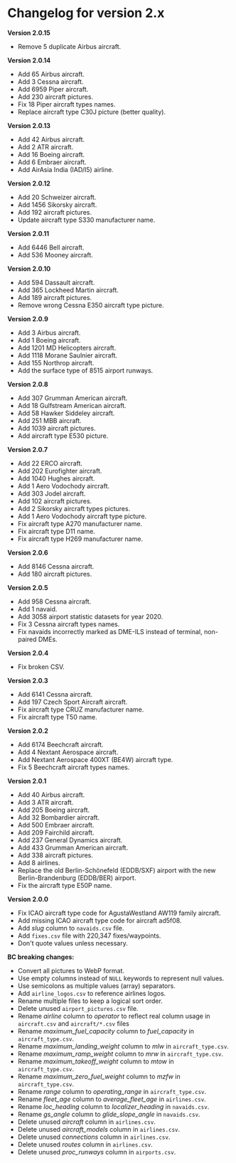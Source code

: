 # Changelog for version 2.x

**Version 2.0.15**

- Remove 5 duplicate Airbus aircraft.

**Version 2.0.14**

- Add 65 Airbus aircraft.
- Add 3 Cessna aircraft.
- Add 6959 Piper aircraft.
- Add 230 aircraft pictures.
- Fix 18 Piper aircraft types names.
- Replace aircraft type C30J picture (better quality).

**Version 2.0.13**

- Add 42 Airbus aircraft.
- Add 2 ATR aircraft.
- Add 16 Boeing aircraft.
- Add 6 Embraer aircraft.
- Add AirAsia India (IAD/I5) airline.

**Version 2.0.12**

- Add 20 Schweizer aircraft.
- Add 1456 Sikorsky aircraft.
- Add 192 aircraft pictures.
- Update aircraft type S330 manufacturer name.

**Version 2.0.11**

- Add 6446 Bell aircraft.
- Add 536 Mooney aircraft.

**Version 2.0.10**

- Add 594 Dassault aircraft.
- Add 365 Lockheed Martin aircraft.
- Add 189 aircraft pictures.
- Remove wrong Cessna E350 aircraft type picture.

**Version 2.0.9**

- Add 3 Airbus aircraft.
- Add 1 Boeing aircraft.
- Add 1201 MD Helicopters aircraft.
- Add 1118 Morane Saulnier aircraft.
- Add 155 Northrop aircraft.
- Add the surface type of 8515 airport runways.

**Version 2.0.8**

- Add 307 Grumman American aircraft.
- Add 18 Gulfstream American aircraft.
- Add 58 Hawker Siddeley aircraft.
- Add 251 MBB aircraft.
- Add 1039 aircraft pictures.
- Add aircraft type E530 picture.

**Version 2.0.7**

- Add 22 ERCO aircraft.
- Add 202 Eurofighter aircraft.
- Add 1040 Hughes aircraft.
- Add 1 Aero Vodochody aircraft.
- Add 303 Jodel aircraft.
- Add 102 aircraft pictures.
- Add 2 Sikorsky aircraft types pictures.
- Add 1 Aero Vodochody aircraft type picture.
- Fix aircraft type A270 manufacturer name.
- Fix aircraft type D11 name.
- Fix aircraft type H269 manufacturer name.

**Version 2.0.6**

- Add 8146 Cessna aircraft.
- Add 180 aircraft pictures.

**Version 2.0.5**

- Add 958 Cessna aircraft.
- Add 1 navaid.
- Add 3058 airport statistic datasets for year 2020.
- Fix 3 Cessna aircraft types names.
- Fix navaids incorrectly marked as DME-ILS instead of terminal, non-paired DMEs.

**Version 2.0.4**

- Fix broken CSV.

**Version 2.0.3**

- Add 6141 Cessna aircraft.
- Add 197 Czech Sport Aircraft aircraft.
- Fix aircraft type CRUZ manufacturer name.
- Fix aircraft type T50 name.

**Version 2.0.2**

- Add 6174 Beechcraft aircraft.
- Add 4 Nextant Aerospace aircraft.
- Add Nextant Aerospace 400XT (BE4W) aircraft type.
- Fix 5 Beechcraft aircraft types names.

**Version 2.0.1**

- Add 40 Airbus aircraft.
- Add 3 ATR aircraft.
- Add 205 Boeing aircraft.
- Add 32 Bombardier aircraft.
- Add 500 Embraer aircraft.
- Add 209 Fairchild aircraft.
- Add 237 General Dynamics aircraft.
- Add 433 Grumman American aircraft.
- Add 338 aircraft pictures.
- Add 8 airlines.
- Replace the old Berlin-Schönefeld (EDDB/SXF) airport with the new Berlin-Brandenburg (EDDB/BER) airport.
- Fix the aircraft type E50P name.

**Version 2.0.0**

- Fix ICAO aircraft type code for AgustaWestland AW119 family aircraft.
- Add missing ICAO aircraft type code for aircraft ad5f08.
- Add *slug* column to `navaids.csv` file.
- Add `fixes.csv` file with 220,347 fixes/waypoints.
- Don't quote values unless necessary.

**BC breaking changes:**

- Convert all pictures to WebP format.
- Use empty columns instead of `NULL` keywords to represent null values.
- Use semicolons as multiple values (array) separators.
- Add `airline_logos.csv` to reference airlines logos.
- Rename multiple files to keep a logical sort order.
- Delete unused `airport_pictures.csv` file.
- Rename *airline* column to *operator* to reflect real column usage in `aircraft.csv` and `aircraft/*.csv` files
- Rename *maximum_fuel_capacity* column to *fuel_capacity* in `aircraft_type.csv`.
- Rename *maximum_landing_weight* column to *mlw* in `aircraft_type.csv`.
- Rename *maximum_ramp_weight* column to *mrw* in `aircraft_type.csv`.
- Rename *maximum_takeoff_weight* column to *mtow* in `aircraft_type.csv`.
- Rename *maximum_zero_fuel_weight* column to *mzfw* in `aircraft_type.csv`.
- Rename *range* column to *operating_range* in `aircraft_type.csv`.
- Rename *fleet_age* column to *average_fleet_age* in `airlines.csv`.
- Rename *loc_heading* column to *localizer_heading* in `navaids.csv`.
- Rename *gs_angle* column to *glide_slope_angle* in `navaids.csv`.
- Delete unused *aircraft* column in `airlines.csv`.
- Delete unused *aircraft_models* column in `airlines.csv`.
- Delete unused *connections* column in `airlines.csv`.
- Delete unused *routes* column in `airlines.csv`.
- Delete unused *proc_runways* column in `airports.csv`.
